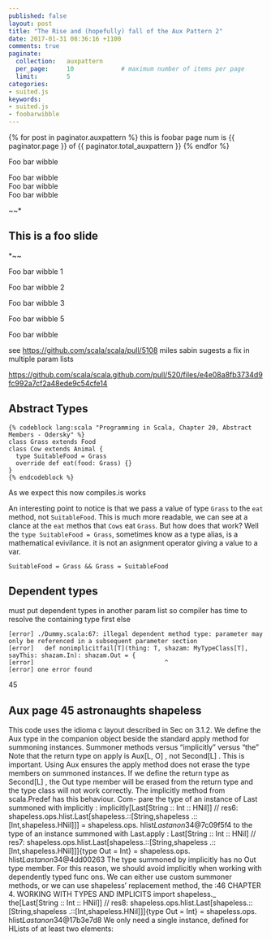 ```yaml
---
published: false
layout: post
title: "The Rise and (hopefully) fall of the Aux Pattern 2"
date: 2017-01-31 08:36:16 +1100
comments: true
paginate:
  collection:   auxpattern
  per_page:     10             # maximum number of items per page
  limit:        5
categories:
- suited.js
keywords:
- suited.js
- foobarwibble
---
```




{% for post in paginator.auxpattern %}
  this is foobar page num is {{ paginator.page }} of {{ paginator.total_auxpattern }}
{% endfor %}


<section data-figure>
<p>Foo bar wibble</p>
</section>


<section data-figure>
Foo bar wibble
</section>


<section data-figure>
Foo bar wibble
</section>


<section data-figure>
Foo bar wibble 
</section>

~~*
## This is a foo slide
*~~

<section data-slide>
<p>Foo bar wibble 1</p>
</section>

<section data-slide>
<p>Foo bar wibble 2</p>
</section>

<section data-slide>
<p>Foo bar wibble 3</p>
</section>

<section data-slide>
<p>Foo bar wibble 5</p>
</section>

<section data-slide>
<p>Foo bar wibble</p>
</section>

see https://github.com/scala/scala/pull/5108  miles sabin sugests a fix in multiple param lists

https://github.com/scala/scala.github.com/pull/520/files/e4e08a8fb3734d9fc992a7cf2a48ede9c54cfe14

<!--more-->



## Abstract Types

    {% codeblock lang:scala "Programming in Scala, Chapter 20, Abstract Members - Odersky" %}
    class Grass extends Food
    class Cow extends Animal {
      type SuitableFood = Grass
      override def eat(food: Grass) {}
    }
    {% endcodeblock %}

As we expect this now compiles.is works 

An interesting point to notice is that we pass a value of type `Grass` to the `eat` method, not `SuitableFood`. This is much more readable, we can see at a clance at the `eat` methos that `Cows` eat `Grass`. 
But how does that work? Well the `type SuitableFood = Grass`, sometimes know as a type alias, is a mathematical evivilance. it is not an asignment operator  giving a value to a var.

    SuitableFood = Grass && Grass = SuitableFood

## Dependent types

must put dependent types in another param list so compiler has time to resolve the containing type first
else

    [error] ./Dummy.scala:67: illegal dependent method type: parameter may only be referenced in a subsequent parameter section
    [error]   def nonimplicitfail[T](thing: T, shazam: MyTypeClass[T], sayThis: shazam.In): shazam.Out = {
    [error]                                    ^
    [error] one error found


45
## Aux  page 45 astronaughts shapeless
This code uses the idioma c layout described in Sec on 3.1.2. We define
the Aux type in the companion object beside the standard apply method for
summoning instances.
Summoner methods versus “implicitly” versus “the”
Note that the return type on apply is Aux[L, O] , not Second[L] . This
is important. Using Aux ensures the apply method does not erase the
type members on summoned instances. If we define the return type as
Second[L] , the Out type member will be erased from the return type
and the type class will not work correctly.
The implicitly method from scala.Predef has this behaviour. Com-
pare the type of an instance of Last summoned with implicitly :
implicitly[Last[String :: Int :: HNil]]
// res6: shapeless.ops.hlist.Last[shapeless.::[String,shapeless
.::[Int,shapeless.HNil]]] = shapeless.ops.
hlist$Last$$anon$34@7c09f5f4
to the type of an instance summoned with Last.apply :
Last[String :: Int :: HNil]
// res7: shapeless.ops.hlist.Last[shapeless.::[String,shapeless
.::[Int,shapeless.HNil]]]{type Out = Int} = shapeless.ops.
hlist$Last$$anon$34@4dd00263
The type summoned by implicitly has no Out type member. For this
reason, we should avoid implicitly when working with dependently
typed func ons. We can either use custom summoner methods, or we
can use shapeless’ replacement method, the :46
CHAPTER 4. WORKING WITH TYPES AND IMPLICITS
import shapeless._
the[Last[String :: Int :: HNil]]
// res8: shapeless.ops.hlist.Last[shapeless.::[String,shapeless
.::[Int,shapeless.HNil]]]{type Out = Int} = shapeless.ops.
hlist$Last$$anon$34@17b3e7d8
We only need a single instance, defined for HLists of at least two elements:



